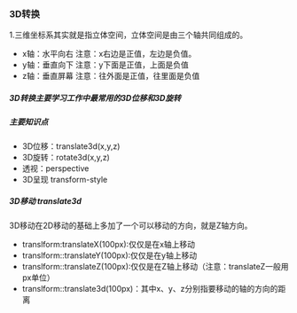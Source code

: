 ### 3D转换

1.三维坐标系其实就是指立体空间，立体空间是由三个轴共同组成的。



- x轴：水平向右      注意：x右边是正值，左边是负值。
- y轴：垂直向下       注意：y下面是正值，上面是负值
- z轴：垂直屏幕       注意：往外面是正值，往里面是负值



##### 3D转换主要学习工作中最常用的3D位移和3D旋转



##### 主要知识点

- 3D位移：translate3d(x,y,z)
- 3D旋转：rotate3d(x,y,z)
- 透视：perspective
- 3D呈现 transform-style



##### 3D移动 translate3d

3D移动在2D移动的基础上多加了一个可以移动的方向，就是Z轴方向。



- translform:translateX(100px):仅仅是在x轴上移动
- translform::translateY(100px):仅仅是在y轴上移动
- translform::translateZ(100px):仅仅是在Z轴上移动（注意：translateZ一般用px单位）
- translform::translate3d(100px)：其中x、y、z分别指要移动的轴的方向的距离 



